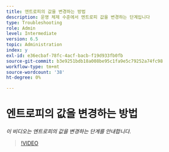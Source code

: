 ```yaml
---
title: 엔트로피의 값을 변경하는 방법
description: 운영 체제 수준에서 엔트로피 값을 변경하는 단계입니다
type: Troubleshooting
role: Admin
level: Intermediate
version: 6.5
topic: Administration
index: y
exl-id: e36ecbaf-78fc-4acf-bacb-f19d933fb0fb
source-git-commit: b3e9251bdb18a008be95c1fa9e5c79252a74fc98
workflow-type: tm+mt
source-wordcount: '38'
ht-degree: 0%

---
```


# 엔트로피의 값을 변경하는 방법

*이 비디오는 엔트로피의 값을 변경하는 단계를 안내합니다.*

>[!VIDEO](https://video.tv.adobe.com/v/335494?quality=12&learn=on)
